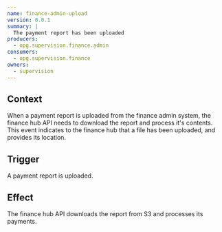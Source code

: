 ```yaml
---
name: finance-admin-upload
version: 0.0.1
summary: |
  The payment report has been uploaded
producers:
  - opg.supervision.finance.admin
consumers:
  - opg.supervision.finance
owners:
  - supervision
---
```


## Context

When a payment report is uploaded from the finance admin system, the finance hub API needs to download the report and process it's contents. This event indicates to the finance hub that a file has been uploaded, and provides its location.

## Trigger

A payment report is uploaded.

## Effect

The finance hub API downloads the report from S3 and processes its payments.







